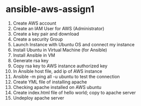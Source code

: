 # ansible-aws-assign1

1) Create AWS account
2) Create an IAM User for AWS (Administrator)
3) Create a key pair and download
4) Create a security Group
5) Launch Instance with Ubuntu OS and connect my instance
6) Install Ubuntu in Virtual Machine (for Ansible)
7) Install Ansible in VM
8) Generate rsa key
9) Copy rsa key to AWS instance authorized key
10) In Ansible host file, add ip of AWS instance
11) Ansible -m ping all -u ubuntu to test the connection
12) Create YML file of installing apache
13) Checking apache installed on AWS ubuntu
14) Create index.html file of hello world; copy to apache server
15) Undeploy apache server
  
